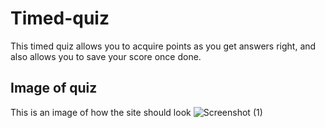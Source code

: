 # Timed-quiz
This timed quiz allows you to acquire points as you get answers right, and also allows you to save your score once done.

## Image of quiz
This is an image of how the site should look
![Screenshot (1)](https://user-images.githubusercontent.com/104457102/174911226-d7e6538a-c625-4a81-902b-848c30011cf2.png)
